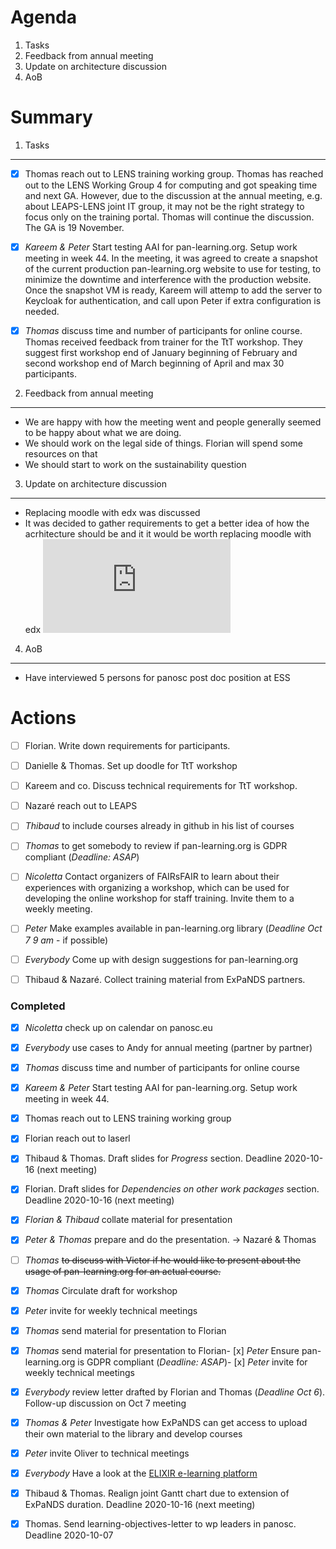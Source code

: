 
Agenda
======

1. Tasks
1. Feedback from annual meeting
1. Update on architecture discussion
1. AoB


Summary
=======

1. Tasks
--------

- [x] Thomas reach out to LENS training working group. Thomas has reached out to the LENS Working Group 4 for computing and got speaking time and next GA. However, 
  due to the discussion at the annual meeting, e.g. about LEAPS-LENS joint IT group, it may not be the right 
  strategy to focus only on the training portal. Thomas will continue the discussion. The GA is 19 November.

- [x] *Kareem & Peter* Start testing AAI for pan-learning.org. Setup work meeting in week 44. In the meeting, it was agreed to create a snapshot of the current production pan-learning.org website to use for testing, to minimize the downtime and interference with the production website. Once the snapshot VM is ready, Kareem will attemp to add the server to Keycloak for authentication, and call upon Peter if extra configuration is needed. 

- [x] *Thomas* discuss time and number of participants for online course. Thomas received feedback from trainer for the TtT workshop. They suggest first workshop end of January beginning of February and second workshop end of March beginning of April and max 30 participants.

2. Feedback from annual meeting
-------------------------------
* We are happy with how the meeting went and people generally seemed to be happy about what we are doing. 
* We should work on the legal side of things. Florian will spend some resources on that
* We should start to work on the sustainability question

3. Update on architecture discussion
------------------------------------
* Replacing moodle with edx was discussed
* It was decided to gather requirements to get a better idea of how the acrhitecture should be and it it would be worth replacing moodle with edx
![mind map](https://github.com/panosc-eu/panosc/blob/master/Work%20Packages/WP8%20User%20Training/MeetingMinutes/snippets/Requirements.pdf)



4. AoB
------
* Have interviewed 5 persons for panosc post doc position at ESS




Actions
=======
- [ ] Florian. Write down requirements for participants.
- [ ] Danielle & Thomas. Set up doodle for TtT workshop
- [ ] Kareem and co. Discuss technical requirements for TtT workshop. 
- [ ] Nazaré reach out to LEAPS 
- [ ] *Thibaud* to include courses already in github in his list of courses
- [ ] *Thomas* to get somebody to review if pan-learning.org is GDPR compliant (*Deadline: ASAP*)
- [ ] *Nicoletta* Contact organizers of FAIRsFAIR to learn about their experiences with organizing a workshop, which can be used for developing the online workshop for staff training. Invite them to a weekly meeting. 
- [ ] *Peter* Make examples available in pan-learning.org library (*Deadline Oct 7 9 am* - if possible)
- [ ] *Everybody* Come up with design suggestions for pan-learning.org
- [ ] Thibaud & Nazaré. Collect training material from ExPaNDS partners. 



### Completed
- [x] *Nicoletta* check up on calendar on panosc.eu
- [x] *Everybody* use cases to Andy for annual meeting (partner by partner)
- [x] *Thomas* discuss time and number of participants for online course
- [x] *Kareem & Peter* Start testing AAI for pan-learning.org. Setup work meeting in week 44.
- [x] Thomas reach out to LENS training working group
- [x] Florian reach out to laserl
- [x] Thibaud & Thomas. Draft slides for *Progress* section. Deadline 2020-10-16 (next meeting)
- [x] Florian. Draft slides for *Dependencies on other work packages* section. Deadline 2020-10-16 (next meeting)
- [x] *Florian & Thibaud* collate material for presentation
- [x] *Peter & Thomas* prepare and do the presentation. -> Nazaré & Thomas
- [ ] *Thomas* ~~to discuss with Victor if he would like to present about the usage of pan-learning.org for an actual course.~~
- [x] *Thomas* Circulate draft for workshop
- [x] *Peter* invite for weekly technical meetings
- [x] *Thomas* send material for presentation to Florian
- [x] *Thomas* send material for presentation to Florian- [x] *Peter* Ensure pan-learning.org is GDPR compliant (*Deadline: ASAP*)- [x] *Peter* invite for weekly technical meetings
- [x] *Everybody* review letter drafted by Florian and Thomas (*Deadline Oct 6*). Follow-up discussion on Oct 7 meeting
- [x] *Thomas & Peter* Investigate how ExPaNDS can get access to upload their own material to the library and develop courses
- [x] *Peter* invite Oliver to technical meetings
- [x] *Everybody* Have a look at the [ELIXIR e-learning platform](https://elixir.mf.uni-lj.si)
- [x] Thibaud & Thomas. Realign joint Gantt chart due to extension of ExPaNDS duration. Deadline 2020-10-16 (next meeting)
- [x] Thomas. Send learning-objectives-letter to wp leaders in panosc. Deadline 2020-10-07







